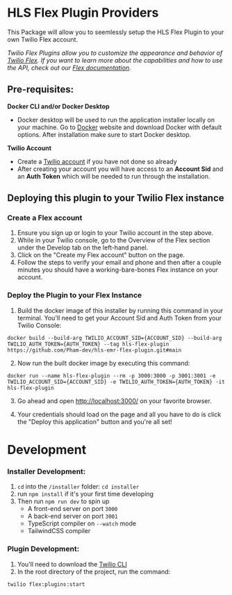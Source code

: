 # HLS Flex Plugin Providers

This Package will allow you to seemlessly setup the HLS Flex Plugin to your own Twilio Flex account. 

*Twilio Flex Plugins allow you to customize the appearance and behavior of [Twilio Flex](https://www.twilio.com/flex). If you want to learn more about the capabilities and how to use the API, check out our [Flex documentation](https://www.twilio.com/docs/flex).*
## **Pre-requisites:**
**Docker CLI and/or Docker Desktop**
- Docker desktop will be used to run the application installer locally on your machine. Go to [Docker](https://www.docker.com/products/docker-desktop) website and download Docker with default options. After installation make sure to start Docker desktop.

**Twilio Account**
- Create a [Twilio account](https://www.twilio.com/try-twilio) if you have not done so already
- After creating your account you will have access to an **Account Sid** and an **Auth Token** which will be needed to run through the installation.
## **Deploying this plugin to your Twilio Flex instance**
### Create a Flex account

1. Ensure you sign up or login to your Twilio account in the step above.
2. While in your Twilio console, go to the Overview of the Flex section under the Develop tab on the left-hand panel.
3. Click on the "Create my Flex account" button on the page.
4. Follow the steps to verify your email and phone and then after a couple minutes you should have a working-bare-bones Flex instance on your account.

### Deploy the Plugin to your Flex Instance

1. Build the docker image of this installer by running this command in your terminal.  You'll need to get your Account Sid and Auth Token from your Twilio Console:
```
docker build --build-arg TWILIO_ACCOUNT_SID={ACCOUNT_SID} --build-arg TWILIO_AUTH_TOKEN={AUTH_TOKEN} --tag hls-flex-plugin https://github.com/Pham-dev/hls-emr-flex-plugin.git#main
```
2. Now run the built docker image by executing this command:
```
docker run --name hls-flex-plugin --rm -p 3000:3000 -p 3001:3001 -e TWILIO_ACCOUNT_SID={ACCOUNT_SID} -e TWILIO_AUTH_TOKEN={AUTH_TOKEN} -it hls-flex-plugin 
```
3. Go ahead and open [http://localhost:3000/](http://localhost:3000/) on your favorite browser.

 4. Your credentials should load on the page and all you have to do is click the "Deploy this application" button and you're all set!

 # Development

### Installer Development:
1.  ```cd``` into the ```/installer``` folder: ```cd installer```
2. run ```npm install``` if it's your first time developing
3. Then run ```npm run dev``` to spin up
    - A front-end server on port ```3000```
    - A back-end server on port ```3001```
    - TypeScript compiler on ```--watch``` mode
    - TailwindCSS compiler

### Plugin Development:
1. You'll need to download the [Twilio CLI](https://www.twilio.com/docs/twilio-cli/quickstart)
2. In the root directory of the project, run the command:
```
twilio flex:plugins:start
```
